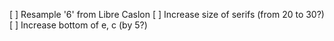 [ ] Resample '6' from Libre Caslon
[ ] Increase size of serifs (from 20 to 30?)
[ ] Increase bottom of e, c (by 5?)
